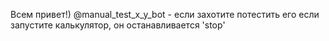Всем привет!)
@manual_test_x_y_bot - если захотите потестить его
если запустите калькулятор, он останавливается 'stop'
